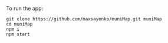 To run the app:

```
git clone https://github.com/maxsayenko/muniMap.git muniMap
cd muniMap
npm i
npm start
```
